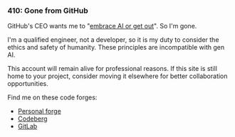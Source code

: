 ### 410: Gone from GitHub

<!--
**zl4bv/zl4bv** is a ✨ _special_ ✨ repository because its `README.md` (this file) appears on your GitHub profile.

Here are some ideas to get you started:

- 🔭 I’m currently working on ...
- 🌱 I’m currently learning ...
- 👯 I’m looking to collaborate on ...
- 🤔 I’m looking for help with ...
- 💬 Ask me about ...
- 📫 How to reach me: ...
- 😄 Pronouns: ...
- ⚡ Fun fact: ...
-->

GitHub's CEO wants me to "[embrace AI or get out](https://www.businessinsider.com/github-ceo-developers-embrace-ai-or-get-out-2025-8)". So I'm gone.

I'm a qualified engineer, not a developer, so it is my duty to consider the ethics and safety of humanity. These principles are incompatible with gen AI.

This account will remain alive for professional reasons. If this site is still home to your project, consider moving it elsewhere for better collaboration opportunities.

Find me on these code forges:

- [Personal forge](https://git.zl4bv.com/zl4bv)
- [Codeberg](https://codeberg.com/zl4bv)
- [GitLab](https://gitlab.com/zl4bv)
